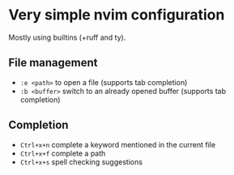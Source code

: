 # Very simple nvim configuration

Mostly using builtins (+ruff and ty).

## File management

- `:e <path>` to open a file (supports tab completion)
- `:b <buffer>` switch to an already opened buffer (supports tab completion)

## Completion

- `Ctrl+x+n` complete a keyword mentioned in the current file
- `Ctrl+x+f` complete a path
- `Ctrl+x+s` spell checking suggestions
